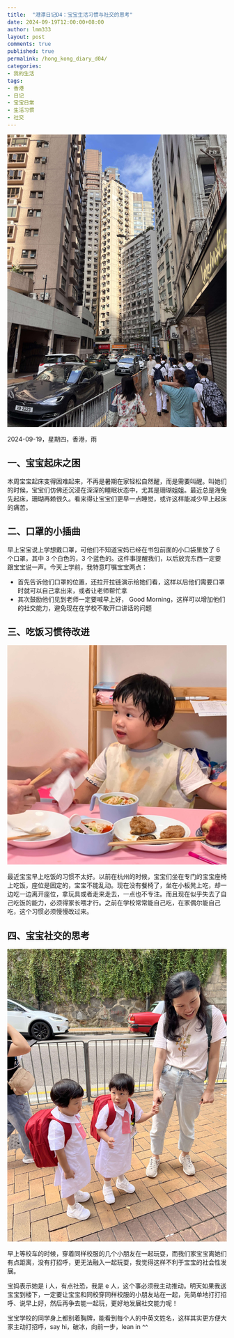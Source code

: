```yaml
---
title:  "港漂日记D4：宝宝生活习惯与社交的思考"
date: 2024-09-19T12:00:00+08:00
author: lmm333
layout: post
comments: true
published: true
permalink: /hong_kong_diary_d04/
categories:
- 我的生活
tags:
- 香港
- 日记
- 宝宝日常
- 生活习惯
- 社交
---
```

![00_building.JPG](../images/2024/2024-09-19-hong_kong_diary_d04/00_building.JPG)

2024-09-19，星期四，香港，雨

## 一、宝宝起床之困

本周宝宝起床变得困难起来，不再是暑期在家轻松自然醒，而是需要叫醒。叫她们的时候，宝宝们仿佛还沉浸在深深的睡眠状态中，尤其是珊瑚姐姐。最近总是海兔先起床，珊瑚再赖很久。看来得让宝宝们更早一点睡觉，或许这样能减少早上起床的痛苦。
<!--more-->

## 二、口罩的小插曲

早上宝宝说上学想戴口罩，可他们不知道宝妈已经在书包前面的小口袋里放了 6 个口罩，其中 3 个白色的，3 个蓝色的。这件事提醒我们，以后放完东西一定要跟宝宝说一声。今天上学前，我特意叮嘱宝宝两点：

- 首先告诉他们口罩的位置，还拉开拉链演示给她们看，这样以后他们需要口罩时就可以自己拿出来，或者让老师帮忙拿
- 其次鼓励他们见到老师一定要喊早上好， Good Morning，这样可以增加他们的社交能力，避免现在在学校不敢开口讲话的问题

## 三、吃饭习惯待改进

![01_eat.JPG](../images/2024/2024-09-19-hong_kong_diary_d04/01_eat.JPG)

最近宝宝早上吃饭的习惯不太好。以前在杭州的时候，宝宝们坐在专门的宝宝座椅上吃饭，座位是固定的，宝宝不能乱动。现在没有餐椅了，坐在小板凳上吃，却一边吃一边离开座位，拿玩具或者走来走去，一点也不专注。而且现在似乎失去了自己吃饭的能力，必须得家长喂才行。之前在学校常常能自己吃，在家偶尔能自己吃，这个习惯必须慢慢改过来。

## 四、宝宝社交的思考

![02_morning.JPG](../images/2024/2024-09-19-hong_kong_diary_d04/02_morning.JPG)

早上等校车的时候，穿着同样校服的几个小朋友在一起玩耍，而我们家宝宝离她们有点距离，没有打招呼，更无法融入一起玩耍，我觉得这样不利于宝宝的社会性发展。

宝妈表示她是 i 人，有点社恐，我是 e 人，这个事必须我主动推动。明天如果我送宝宝到楼下，一定要让宝宝和同校穿同样校服的小朋友站在一起，先简单地打打招呼、说早上好，然后再争去能一起玩，更好地发展社交能力呢！

宝宝学校的同学身上都别着胸牌，能看到每个人的中英文姓名，这样其实更方便大家主动打招呼，say hi，破冰，向前一步，lean in ^^